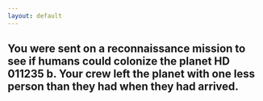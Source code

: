 ```yaml
---
layout: default
---
```


## You were sent on a reconnaissance mission to see if humans could colonize the planet HD 011235 b. Your crew left the planet with one less person than they had when they had arrived.
